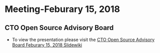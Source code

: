 # Meeting-Feburary 15, 2018 
## CTO Open Source Advisory Board 
* To view the presentation please visit the [CTO Open Source Advisory Board Feburary 15, 2018 Slidewiki](http://slidewiki.aksw.org/deck/27-1)

    
